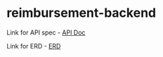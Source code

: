 # reimbursement-backend

Link for API spec - <a href="https://app.swaggerhub.com/apis-docs/reimbursemen/reimbursement/1.0.0">API Doc</a>

Link for ERD - <a href="https://drive.google.com/file/d/1RpJHkMXQ0HbyERg9b4ZGMunkuoEDkzpi/view?usp=sharing">ERD</a>
